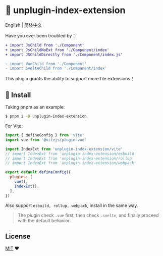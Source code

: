 # :tada: unplugin-index-extension

English | [简体中文](./README-zh.md)

Have you ever been troubled by：

```diff
+ import JsChild from './Component'
+ import JsChildNoExt from './Component/index'
+ import JSChildDirectly from './Component/index.js'

- import VueChild from './Component'
- import SvelteChild from './Component/index'
```

This plugin grants the ability to support more file extensions！

## :memo: Install

Taking pnpm as an example:

```sh
$ pnpm i -D unplugin-index-extension
```

For Vite:

```js
import { defineConfig } from 'vite'
import vue from '@vitejs/plugin-vue'

import IndexExt from 'unplugin-index-extension/vite'
// import IndexExt from 'unplugin-index-extension/esbuild'
// import IndexExt from 'unplugin-index-extension/rollup'
// import IndexExt from 'unplugin-index-extension/webpack'

export default defineConfig({
  plugins: [
    vue(),
    IndexExt(),
  ],
})
```

Also support `esbuild, rollup, webpack`, install in the same way.

> The plugin check `.vue` first, then check `.svelte`, and finally proceed with the default behavior.

## License

[MIT](./LICENSE) :heart:
